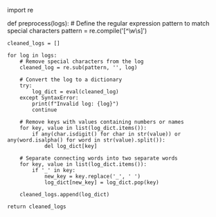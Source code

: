 import re

def preprocess(logs):
    # Define the regular expression pattern to match special characters
    pattern = re.compile('[^\w\s]')
    
    cleaned_logs = []
    
    for log in logs:
        # Remove special characters from the log
        cleaned_log = re.sub(pattern, '', log)
        
        # Convert the log to a dictionary
        try:
            log_dict = eval(cleaned_log)
        except SyntaxError:
            print(f"Invalid log: {log}")
            continue
        
        # Remove keys with values containing numbers or names
        for key, value in list(log_dict.items()):
            if any(char.isdigit() for char in str(value)) or any(word.isalpha() for word in str(value).split()):
                del log_dict[key]
        
        # Separate connecting words into two separate words
        for key, value in list(log_dict.items()):
            if '_' in key:
                new_key = key.replace('_', ' ')
                log_dict[new_key] = log_dict.pop(key)
        
        cleaned_logs.append(log_dict)
    
    return cleaned_logs
